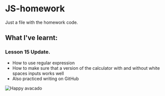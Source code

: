 # JS-homework
Just a file with the homework code.

## What I've learnt:

### Lesson 15 Update.

* How to use regular expression
* How to make sure that a version of the calculator with and without white spaces inputs works well
* Also practiced writing on GitHub

![Happy avacado](https://unsplash.com/photos/8V4y-XXT3MQ)
